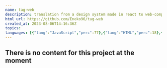 ```yaml
---
name: tag-web
description: translation from a design system made in react to web-components
html_url: https://github.com/Eneko96/tag-web
created_at: 2023-08-06T14:16:36Z
topics: 
languages: [{"lang":"JavaScript","perc":77},{"lang":"HTML","perc":18},{"lang":"CSS","perc":3}]
---
```

## There is no content for this project at the moment